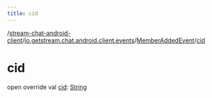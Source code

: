 ```yaml
---
title: cid
---
```

/[stream-chat-android-client](../../index.md)/[io.getstream.chat.android.client.events](../index.md)/[MemberAddedEvent](index.md)/[cid](cid.md)  
  
  
  
# cid  
open override val [cid](cid.md): [String](https://kotlinlang.org/api/latest/jvm/stdlib/kotlin/-string/index.html)
